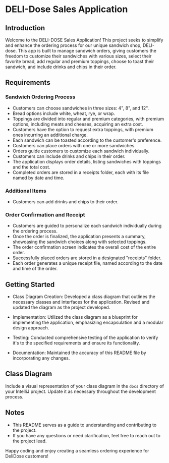 # DELI-Dose Sales Application
 
## Introduction

Welcome to the DELI-DOSE Sales Application!
This project seeks to simplify and enhance the ordering process for our unique sandwich shop, DELI-dose.
This app is built to manage sandwich orders, giving customers the freedom to customize their sandwiches with various sizes, 
select their favorite bread, add regular and premium toppings, choose to toast their sandwich, and include drinks and chips in their order.


## Requirements

### Sandwich Ordering Process

- Customers can choose sandwiches in three sizes: 4", 8", and 12".
- Bread options include white, wheat, rye, or wrap.
- Toppings are divided into regular and premium categories, with premium options, including meats and cheeses, acquiring an extra cost.
- Customers have the option to request extra toppings, with premium ones incurring an additional charge.
- Each sandwich can be toasted according to the customer's preference.
- Customers can place orders with one or more sandwiches.
- Orders guide customers to customize each sandwich individually.
- Customers can include drinks and chips in their order.
- The application displays order details, listing sandwiches with toppings and the total cost.
- Completed orders are stored in a receipts folder, each with its file named by date and time.

### Additional Items

- Customers can add drinks and chips to their order.

### Order Confirmation and Receipt

- Customers are guided to personalize each sandwich individually during the ordering process.
- Once the order is finalized, the application presents a summary, showcasing the sandwich choices along with selected toppings. 
- The order confirmation screen indicates the overall cost of the entire order. 
- Successfully placed orders are stored in a designated "receipts" folder. 
- Each order generates a unique receipt file, named according to the date and time of the order.
 
## Getting Started

- Class Diagram Creation: Developed a class diagram that outlines the necessary classes and interfaces for the application. Revised and updated the diagram as the project developed.

- Implementation: Utilized the class diagram as a blueprint for implementing the application, emphasizing encapsulation and a modular design approach.

- Testing: Conducted comprehensive testing of the application to verify it's to the specified requirements and ensure its functionality.

- Documentation: Maintained the accuracy of this README file by incorporating any changes.
 
 ## Class Diagram

 Include a visual representation of your class diagram in the `docs` directory of your IntelliJ project.
 Update it as necessary throughout the development process.

 ## Notes

 - This README serves as a guide to understanding and contributing to the project.
 - If you have any questions or need clarification, feel free to reach out to the project lead.

 Happy coding and enjoy creating a seamless ordering experience for DeliDose customers!

